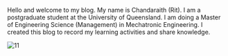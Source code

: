 Hello and welcome to my blog. My name is Chandaraith (Rit). I am a postgraduate student at the University of Queensland. I am doing a Master of Engineering Science (Management) in Mechatronic Engineering. I created this blog to record my learning activities and share knowledge.

![11](https://github.com/ChandararithTho/ChandararithTho.github.io/assets/164129658/57213b1f-57ce-496c-8d50-5c73c728c9b1)

